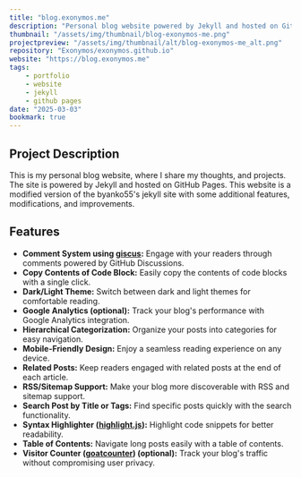 ```yaml
---
title: "blog.exonymos.me"
description: "Personal blog website powered by Jekyll and hosted on GitHub Pages."
thumbnail: "/assets/img/thumbnail/blog-exonymos-me.png"
projectpreview: "/assets/img/thumbnail/alt/blog-exonymos-me_alt.png"
repository: "Exonymos/exonymos.github.io"
website: "https://blog.exonymos.me"
tags:
    - portfolio
    - website
    - jekyll
    - github pages
date: "2025-03-03"
bookmark: true
---
```


## Project Description

This is my personal blog website, where I share my thoughts, and projects.
The site is powered by Jekyll and hosted on GitHub Pages. This website is a modified version of the byanko55's jekyll site with some additional features, modifications, and improvements.

## Features

- **Comment System using [giscus](https://giscus.app/):** Engage with your readers through comments powered by GitHub Discussions.
- **Copy Contents of Code Block:** Easily copy the contents of code blocks with a single click.
- **Dark/Light Theme:** Switch between dark and light themes for comfortable reading.
- **Google Analytics (optional):** Track your blog's performance with Google Analytics integration.
- **Hierarchical Categorization:** Organize your posts into categories for easy navigation.
- **Mobile-Friendly Design:** Enjoy a seamless reading experience on any device.
- **Related Posts:** Keep readers engaged with related posts at the end of each article.
- **RSS/Sitemap Support:** Make your blog more discoverable with RSS and sitemap support.
- **Search Post by Title or Tags:** Find specific posts quickly with the search functionality.
- **Syntax Highlighter ([highlight.js](https://highlightjs.org/)):** Highlight code snippets for better readability.
- **Table of Contents:** Navigate long posts easily with a table of contents.
- **Visitor Counter ([goatcounter](https://www.goatcounter.com/)) (optional):** Track your blog's traffic without compromising user privacy.
